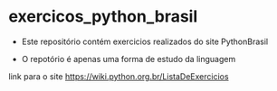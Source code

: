 # exercicos_python_brasil

 - Este repositório contém exercicios realizados do site PythonBrasil

 - O repotório é apenas uma forma de estudo da linguagem
 
link para o site https://wiki.python.org.br/ListaDeExercicios
